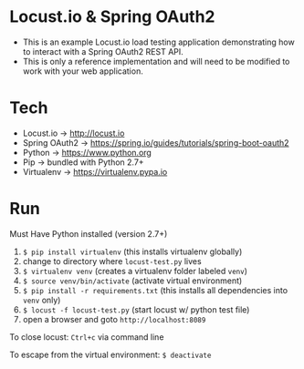 # Locust.io & Spring OAuth2
- This is an example Locust.io load testing application demonstrating how to interact with a Spring OAuth2 REST API.
- This is only a reference implementation and will need to be modified to work with your web application.

# Tech
- Locust.io → http://locust.io
- Spring OAuth2 → https://spring.io/guides/tutorials/spring-boot-oauth2
- Python → https://www.python.org
- Pip → bundled with Python 2.7+
- Virtualenv → https://virtualenv.pypa.io

# Run
Must Have Python installed (version 2.7+)

1.  `$ pip install virtualenv`  (this installs virtualenv globally)
2.  change to directory where `locust-test.py` lives
3.  `$ virtualenv venv` (creates a virtualenv folder labeled `venv`)
4.  `$ source venv/bin/activate` (activate virtual environment)
5.  `$ pip install -r requirements.txt` (this installs all dependencies into `venv` only)
6.  `$ locust -f locust-test.py` (start locust w/ python test file)
7.  open a browser and goto `http://localhost:8089`

To close locust: `Ctrl+c` via command line

To escape from the virtual environment: `$ deactivate`
